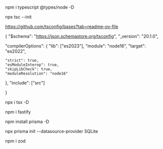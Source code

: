 npm i typescript @types/node -D

npx tsc --init

https://github.com/tsconfig/bases?tab=readme-ov-file

{
  "$schema": "https://json.schemastore.org/tsconfig",
  "_version": "20.1.0",

  "compilerOptions": {
    "lib": ["es2023"],
    "module": "node16",
    "target": "es2022",

    "strict": true,
    "esModuleInterop": true,
    "skipLibCheck": true,
    "moduleResolution": "node16"
  },
  "include": ["src"]

}

npx i tsx -D

npm i fastify

npm install prisma -D

npx prisma init --datasource-provider SQLite

npm i zod